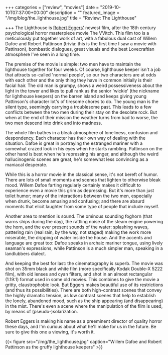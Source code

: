 +++
categories = ["review", "movies"]
date = "2019-10-10T07:37:00+00:00"
description = ""
featured_image = "/img/blog/the_lighthouse.jpg"
title = "Review: The Lighthouse"

+++
The Lighthouse is [Robert Eggers'](https://en.wikipedia.org/wiki/Robert_Eggers) newest film, after the 18th century psychological horror masterpiece movie The VVitch. This film too is a meticulously put together work of art, with a fabulous dual cast of Willem Dafoe and Robert Pattinson (trivia: this is the first time I saw a movie with Pattinson), bombastic dialogues, great visuals and the best Lovecraftian atmosphere I've seen in a long time.

<!--more-->

The premise of the movie is simple: two men have to maintain the lighthouse together for four weeks. Of course, lighthouse keeper isn't a job that attracts so-called 'normal people', so our two characters are at odds with each other and the only thing they have in common initially is their facial hair. The old man is grumpy, shows a weird possessiveness about the light in the tower and likes to pull rank as the senior 'wickie' (the nickname for lighthouse keepers) on the barren island and keeps giving young Pattinson's character lot's of tiresome chores to do. The young man is the silent type, seemingly carrying a troublesome past. This leads to a few conflicts between the two men during their stay on the desolate rock. But when at the end of their mission the weather turns from bad to worse, the two men descend into drink and into madness.

The whole film bathes in a bleak atmosphere of loneliness, confusion and despondency. Each character has their own way of dealing with the situation. Dafoe is great in portraying the estranged mariner with a somewhat crazed look in his eyes when he starts rambling. Pattinson on the other hand is best when he's repressing his anger, and although the weird hallucinogenic scenes are great, he's somewhat less convincing as a maniacal desperate.

While this is a horror movie in the classical sense, it's not bereft of humor. There are lots of small moments and scenes that lighten to otherwise bleak mood. Willem Dafoe farting regularly certainly makes it difficult to experience even a movie this grim as depressing. But it's more than just toilet humor; many of the interactions between the two men, especially when drunk, become amusing and confusing; and there are absurd moments that elicit laughter from some type of people that include myself.

Another area to mention is sound. The ominous sounding foghorn (that warns ships during the day), the rattling noise of the steam engine powering the horn, and the ever present sounds of the water: splashing waves, pattering rain (real rain, by the way, not staged) making the work more miserable, the dripping of water inside the house. And the accents and language are great too: Dafoe speaks in archaic mariner tongue, using lively seaman's expressions, while Pattinson is a much simpler man, speaking in a landlubbers dialect.

And keeping the best for last: the cinematography is superb. The movie was shot on 35mm black and white film (more specifically Kodak Double-X 5222 film), with old lenses and cyan filters, and shot in an almost rectangular (1.19:1) format used in some old movies. This combines to give the movie a gritty, claustrophobic look. But Eggers makes beautiful use of its restrictions (and thus its possibilities). There are both high-contrast scenes that convey the highly dramatic tension, as low contrast scenes that help to establish the lonely, abandoned mood, such as the ship appearing (and disappearing) in the mist. There's even a scene where the manipulation of the film is used, by means of (pseudo-)solarization.

Robert Eggers is making his name as a preeminent director of quality horror these days, and I'm curious about what he'll make for us in the future. Be sure to give this one a viewing, it's worth it.

{{< figure src="/img/the_lighthouse.jpg" caption="Willem Dafoe and Robert Pattinson as the gruffy lighthouse keepers" >}}